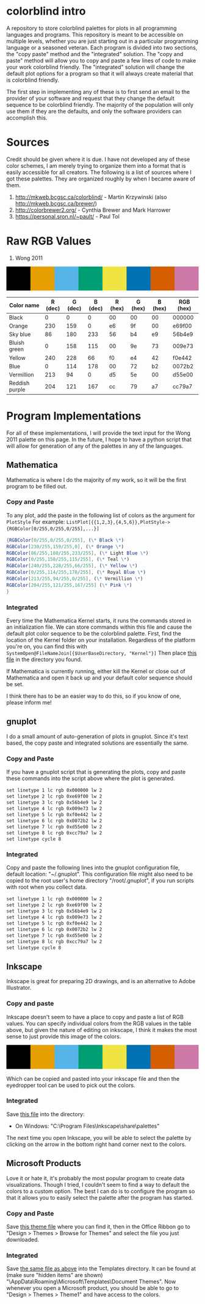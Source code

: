 # colorblind intro
A repository to store colorblind palettes for plots in all programming languages and programs. This
repository is meant to be accessible on multiple levels, whether you are just starting out 
in a particular programming language or a seasoned veteran. Each program is divided into two
sections, the "copy paste" method and the "integrated" solution.  The "copy and paste" method 
will allow you to copy and paste a few lines of code to make your work colorblind friendly. 
The "integrated" solution will change the default plot options for a program so that it will 
always create material that is colorblind friendly.

The first step in implementing any of these is to first send an email to the provider of your software and request that they change the default sequence to be colorblind friendly. The majority of the population will only use them if they are the defaults, and only the software providers can accomplish this.  

# Sources
Credit should be given where it is due. I have not developed any of these color schemes, I am merely trying to organize them into a format that is easily accessible for all creators. The following is a list of sources where I got these palettes. They are organized roughly by when I became aware of them.

1. http://mkweb.bcgsc.ca/colorblind/ - Martin Krzywinski (also http://mkweb.bcgsc.ca/brewer/)
2. http://colorbrewer2.org/ - Cynthia Brewer and Mark Harrower
3. https://personal.sron.nl/~pault/ - Paul Tol

# Raw RGB Values
1. Wong 2011

<img alt="ColorPalette" src="https://raw.githubusercontent.com/ahrendsen/colorblind/master/wong2011.png">

| Color name | R (dec) | G (dec) | B (dec) | R (hex) | G (hex) | B (hex) | RGB (hex) |
|   ---      |  ---    |   ---   |   ---   | --- |      --- |    ---      | --- |
| Black      | 0       |  0      |   0     | 00  | 00 | 00 | 000000 | 
| Orange | 230 | 159 | 0 |                    e6 | 9f | 00 | e69f00 | 
| Sky blue | 86 | 180 | 233 |                 56 | b4 | e9 | 56b4e9 | 
| Bluish green | 0 | 158 | 115 |              00 | 9e | 73 | 009e73 |
| Yellow | 240 | 228 | 66 |                   f0 | e4 | 42 | f0e442 |
| Blue | 0 | 114 | 178 |                      00 | 72 | b2 | 0072b2 | 
| Vermillion | 213 | 94 | 0 |                 d5 | 5e | 00 | d55e00 |
| Reddish purple | 204 | 121 | 167 |          cc | 79 | a7 | cc79a7 |

# Program Implementations
For all of these implementations, I will provide the text input for the Wong 2011 palette on
this page.
In the future, I hope to have a python script that will allow for generation of any of 
the palettes in any of the languages.
## Mathematica
Mathematica is where I do the majority of my work, so it will be the first program to be filled out.
### Copy and Paste

To any plot, add the paste in the following list of colors as the argument for `PlotStyle`
For example: `ListPlot[{{1,2,3},{4,5,6}},PlotStyle->{RGBColor[0/255,0/255,0/255],...}]`

```Mathematica
{RGBColor[0/255,0/255,0/255], (\* Black \*)
RGBColor[230/255,159/255,0], (\* Orange \*)
RGBColor[86/255,180/255,233/255], (\* Light Blue \*)
RGBColor[0/255,158/255,115/255], (\* Teal \*)
RGBColor[240/255,228/255,66/255], (\* Yellow \*)
RGBColor[0/255,114/255,178/255], (\* Royal Blue \*)
RGBColor[213/255,94/255,0/255], (\* Vermillion \*)
RGBColor[204/255,121/255,167/255] (\* Pink \*)
}
```
### Integrated
Every time the Mathematica Kernel starts, it runs the commands stored in an initialization file. We can store commands within this file and cause the default plot color sequence to be the colorblind palette. First, find the location of the Kernel folder on your installation. Regardless of the platform you're on, you can find this with `SystemOpen@FileNameJoin[{$UserBaseDirectory, "Kernel"}]`
Then place [this file](https://github.com/ahrendsen/colorblind/blob/master/init.m) in the directory you found. 

If Mathematica is currently running, either kill the Kernel or close out of Mathematica and open it back up and your default color sequence should be set. 

I think there has to be an easier way to do this, so if you know of one, please inform me!
## gnuplot
I do a small amount of auto-generation of plots in gnuplot. Since it's text based, the copy paste and integrated solutions are essentially the same.
### Copy and Paste
If you have a gnuplot script that is generating the plots, copy and paste these commands into the script above where the plot is generated.

```gnuplot
set linetype 1 lc rgb 0x000000 lw 2
set linetype 2 lc rgb 0xe69f00 lw 2
set linetype 3 lc rgb 0x56b4e9 lw 2
set linetype 4 lc rgb 0x009e73 lw 2
set linetype 5 lc rgb 0xf0e442 lw 2
set linetype 6 lc rgb 0x0072b2 lw 2
set linetype 7 lc rgb 0xd55e00 lw 2
set linetype 8 lc rgb 0xcc79a7 lw 2
set linetype cycle 8
```

### Integrated
Copy and paste the following lines into the gnuplot configuration file, default location: "~/.gnuplot". This configuration file might also need to be copied to the root user's home directory "/root/.gnuplot", if you run scripts with root when you collect data.

```gnuplot
set linetype 1 lc rgb 0x000000 lw 2
set linetype 2 lc rgb 0xe69f00 lw 2
set linetype 3 lc rgb 0x56b4e9 lw 2
set linetype 4 lc rgb 0x009e73 lw 2
set linetype 5 lc rgb 0xf0e442 lw 2
set linetype 6 lc rgb 0x0072b2 lw 2
set linetype 7 lc rgb 0xd55e00 lw 2
set linetype 8 lc rgb 0xcc79a7 lw 2
set linetype cycle 8
```
  
## Inkscape
Inkscape is great for preparing 2D drawings, and is an alternative to Adobe Illustrator. 
### Copy and paste
Inkscape doesn't seem to have a place to copy and paste a list of RGB values. You can specify individual colors from the RGB values in the table above, but given the nature of editing on inkscape, I think it makes the most sense to just provide this image of the colors. 

<img alt="ColorPalette" src="https://raw.githubusercontent.com/ahrendsen/colorblind/master/wong2011.png">

Which can be copied and pasted into your inkscape file and then the eyedropper tool can be used to pick out the colors. 

### Integrated
Save [this file](https://github.com/ahrendsen/colorblind/raw/master/colorBlind.gpl) into the directory: 
 - On Windows: "C:\Program Files\Inkscape\share\palettes"
 
The next time you open Inkscape, you will be able to select the palette by clicking on the arrow in the bottom right hand corner next to the colors.

## Microsoft Products
Love it or hate it, it's probably the most popular program to create data visualizations. Though I tried, I couldn't seem to find a way to default the colors to a custom option. The best I can do is to configure the program so that it allows you to easily select the palette after the program has started.

### Copy and Paste
Save [this theme file](https://github.com/ahrendsen/colorblind/blob/master/Theme1.thmx) where you can find it, then in the Office Ribbon go to "Design > Themes > Browse for Themes" and select the file you just downloaded. 
### Integrated
Save [the same file as above](https://github.com/ahrendsen/colorblind/blob/master/Theme1.thmx) into the Templates directory. It can be found at (make sure "hidden items" are shown) "<User Folder>\AppData\Roaming\Microsoft\Templates\Document Themes". Now whenever you open a Microsoft product, you should be able to go to "Design > Themes > Theme1" and have access to the colors.
